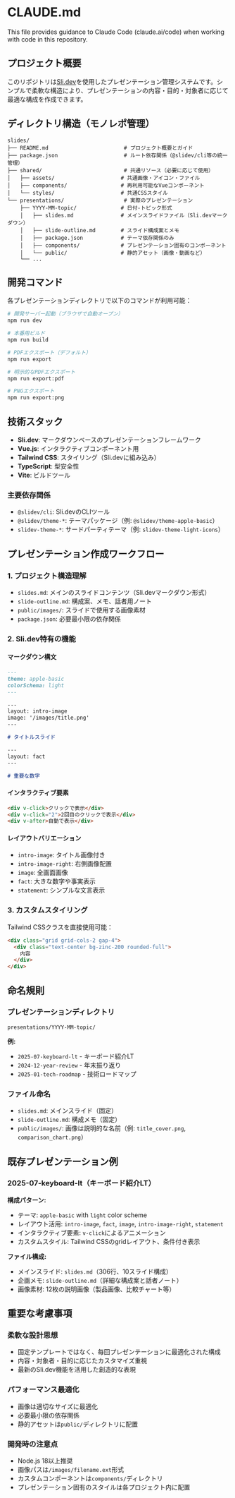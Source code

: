 # CLAUDE.md

This file provides guidance to Claude Code (claude.ai/code) when working with code in this repository.

## プロジェクト概要

このリポジトリは[Sli.dev](https://sli.dev/)を使用したプレゼンテーション管理システムです。シンプルで柔軟な構造により、プレゼンテーションの内容・目的・対象者に応じて最適な構成を作成できます。

## ディレクトリ構造（モノレポ管理）

```
slides/
├── README.md                        # プロジェクト概要とガイド
├── package.json                     # ルート依存関係（@slidev/cli等の統一管理）
├── shared/                          # 共通リソース（必要に応じて使用）
│   ├── assets/                     # 共通画像・アイコン・ファイル
│   ├── components/                 # 再利用可能なVueコンポーネント
│   └── styles/                     # 共通CSSスタイル
└── presentations/                   # 実際のプレゼンテーション
    ├── YYYY-MM-topic/              # 日付-トピック形式
    │   ├── slides.md               # メインスライドファイル（Sli.devマークダウン）
    │   ├── slide-outline.md        # スライド構成案とメモ
    │   ├── package.json            # テーマ依存関係のみ
    │   ├── components/             # プレゼンテーション固有のコンポーネント
    │   └── public/                 # 静的アセット（画像・動画など）
    └── ...
```

## 開発コマンド

各プレゼンテーションディレクトリで以下のコマンドが利用可能：

```bash
# 開発サーバー起動（ブラウザで自動オープン）
npm run dev

# 本番用ビルド
npm run build

# PDFエクスポート（デフォルト）
npm run export

# 明示的なPDFエクスポート
npm run export:pdf

# PNGエクスポート
npm run export:png
```

## 技術スタック

- **Sli.dev**: マークダウンベースのプレゼンテーションフレームワーク
- **Vue.js**: インタラクティブコンポーネント用
- **Tailwind CSS**: スタイリング（Sli.devに組み込み）
- **TypeScript**: 型安全性
- **Vite**: ビルドツール

### 主要依存関係

- `@slidev/cli`: Sli.devのCLIツール
- `@slidev/theme-*`: テーマパッケージ（例: `@slidev/theme-apple-basic`）
- `slidev-theme-*`: サードパーティテーマ（例: `slidev-theme-light-icons`）

## プレゼンテーション作成ワークフロー

### 1. プロジェクト構造理解

- `slides.md`: メインのスライドコンテンツ（Sli.devマークダウン形式）
- `slide-outline.md`: 構成案、メモ、話者用ノート
- `public/images/`: スライドで使用する画像素材
- `package.json`: 必要最小限の依存関係

### 2. Sli.dev特有の機能

#### マークダウン構文
```markdown
---
theme: apple-basic
colorSchema: light
---

---
layout: intro-image
image: '/images/title.png'
---

# タイトルスライド

---
layout: fact
---

# 重要な数字
```

#### インタラクティブ要素
```markdown
<div v-click>クリックで表示</div>
<div v-click="2">2回目のクリックで表示</div>
<div v-after>自動で表示</div>
```

#### レイアウトバリエーション
- `intro-image`: タイトル画像付き
- `intro-image-right`: 右側画像配置
- `image`: 全画面画像
- `fact`: 大きな数字や事実表示
- `statement`: シンプルな文言表示

### 3. カスタムスタイリング

Tailwind CSSクラスを直接使用可能：
```markdown
<div class="grid grid-cols-2 gap-4">
  <div class="text-center bg-zinc-200 rounded-full">
    内容
  </div>
</div>
```

## 命名規則

### プレゼンテーションディレクトリ
```
presentations/YYYY-MM-topic/
```

**例:**
- `2025-07-keyboard-lt` - キーボード紹介LT
- `2024-12-year-review` - 年末振り返り
- `2025-01-tech-roadmap` - 技術ロードマップ

### ファイル命名
- `slides.md`: メインスライド（固定）
- `slide-outline.md`: 構成メモ（固定）
- `public/images/`: 画像は説明的な名前（例: `title_cover.png`, `comparison_chart.png`）

## 既存プレゼンテーション例

### 2025-07-keyboard-lt（キーボード紹介LT）

**構成パターン:**
- テーマ: `apple-basic` with `light` color scheme
- レイアウト活用: `intro-image`, `fact`, `image`, `intro-image-right`, `statement`
- インタラクティブ要素: `v-click`によるアニメーション
- カスタムスタイル: Tailwind CSSのgridレイアウト、条件付き表示

**ファイル構成:**
- メインスライド: `slides.md`（306行、10スライド構成）
- 企画メモ: `slide-outline.md`（詳細な構成案と話者ノート）
- 画像素材: 12枚の説明画像（製品画像、比較チャート等）

## 重要な考慮事項

### 柔軟な設計思想
- 固定テンプレートではなく、毎回プレゼンテーションに最適化された構成
- 内容・対象者・目的に応じたカスタマイズ重視
- 最新のSli.dev機能を活用した創造的な表現

### パフォーマンス最適化
- 画像は適切なサイズに最適化
- 必要最小限の依存関係
- 静的アセットは`public/`ディレクトリに配置

### 開発時の注意点
- Node.js 18以上推奨
- 画像パスは`/images/filename.ext`形式
- カスタムコンポーネントは`components/`ディレクトリ
- プレゼンテーション固有のスタイルは各プロジェクト内に配置